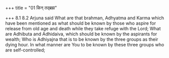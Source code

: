 +++
title = "01 किन् तद्ब्रह्म"

+++
8.1 8.2 Arjuna said What are that brahman, Adhyatma and Karma which have
been mentioned as what should be known by those who aspire for release
from old age and death while they take refuge with the Lord; What are
Adhibuta and Adhidaiva, which should be known by the aspirants for
wealth; Who is Adhiyajna that is to be known by the three groups as
their dying hour. In what manner are You to be known by these three
groups who are self-controlled;
